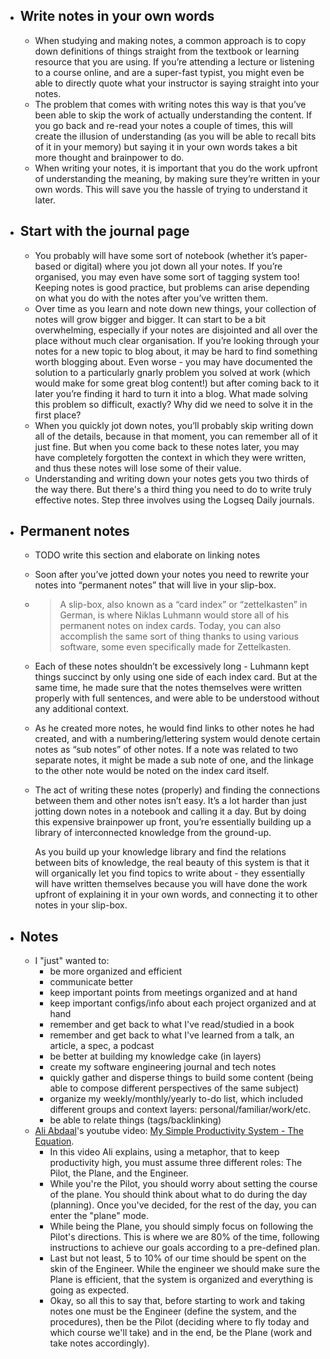 - ## Write notes in your own words
	- When studying and making notes, a common approach is to copy down definitions of things straight from the textbook or learning resource that you are using. If you’re attending a lecture or listening to a course online, and are a super-fast typist, you might even be able to directly quote what your instructor is saying straight into your notes.
	- The problem that comes with writing notes this way is that you’ve been able to skip the work of actually understanding the content. If you go back and re-read your notes a couple of times, this will create the illusion of understanding (as you will be able to recall bits of it in your memory) but saying it in your own words takes a bit more thought and brainpower to do.
	- When writing your notes, it is important that you do the work upfront of understanding the meaning, by making sure they’re written in your own words. This will save you the hassle of trying to understand it later.
- ## Start with the journal page
	- You probably will have some sort of notebook (whether it’s paper-based or digital) where you jot down all your notes. If you’re organised, you may even have some sort of tagging system too! Keeping notes is good practice, but problems can arise depending on what you do with the notes after you’ve written them.
	- Over time as you learn and note down new things, your collection of notes will grow bigger and bigger. It can start to be a bit overwhelming, especially if your notes are disjointed and all over the place without much clear organisation. If you’re looking through your notes for a new topic to blog about, it may be hard to find something worth blogging about.
	  Even worse - you may have documented the solution to a particularly gnarly problem you solved at work (which would make for some great blog content!) but after coming back to it later you’re finding it hard to turn it into a blog. What made solving this problem so difficult, exactly? Why did we need to solve it in the first place?
	- When you quickly jot down notes, you’ll probably skip writing down all of the details, because in that moment, you can remember all of it just fine. But when you come back to these notes later, you may have completely forgotten the context in which they were written, and thus these notes will lose some of their value.
	- Understanding and writing down your notes gets you two thirds of the way there. But there's a third thing you need to do to write truly effective notes. Step three involves using the Logseq Daily journals.
- ## Permanent notes
	- TODO write this section and elaborate on linking notes
	- Soon after you’ve jotted down your notes you need to rewrite your notes into “permanent notes” that will live in your slip-box.
	- > A slip-box, also known as a “card index” or “zettelkasten” in German, is where Niklas Luhmann would store all of his permanent notes on index cards. Today, you can also accomplish the same sort of thing thanks to using various software, some even specifically made for Zettelkasten.
	- Each of these notes shouldn’t be excessively long - Luhmann kept things succinct by only using one side of each index card. But at the same time, he made sure that the notes themselves were written properly with full sentences, and were able to be understood without any additional context.
	- As he created more notes, he would find links to other notes he had created, and with a numbering/lettering system would denote certain notes as “sub notes” of other notes. If a note was related to two separate notes, it might be made a sub note of one, and the linkage to the other note would be noted on the index card itself.
	- The act of writing these notes (properly) and finding the connections between them and other notes isn’t easy. It’s a lot harder than just jotting down notes in a notebook and calling it a day. But by doing this expensive brainpower up front, you’re essentially building up a library of interconnected knowledge from the ground-up.
	  
	  As you build up your knowledge library and find the relations between bits of knowledge, the real beauty of this system is that it will organically let you find topics to write about - they essentially will have written themselves because you will have done the work upfront of explaining it in your own words, and connecting it to other notes in your slip-box.
- ## Notes
	- I "just" wanted to:
		- be more organized and efficient
		- communicate better
		- keep important points from meetings organized and at hand
		- keep important configs/info about each project organized and at hand
		- remember and get back to what I've read/studied in a book
		- remember and get back to what I've learned from a talk, an article, a spec, a podcast
		- be better at building my knowledge cake (in layers)
		- create my software engineering journal and tech notes
		- quickly gather and disperse things to build some content (being able to compose different perspectives of the same subject)
		- organize my weekly/monthly/yearly to-do list, which included different groups and context layers: personal/familiar/work/etc.
		- be able to relate things (tags/backlinking)
	- [Ali Abdaal](https://aliabdaal.com/)'s youtube video: [My Simple Productivity System - The Equation](https://www.youtube.com/watch?v=UAUDcoqK5I4).
		- In this video Ali explains, using a metaphor, that to keep productivity high, you must assume three different roles: The Pilot, the Plane, and the Engineer.
		- While you're the Pilot, you should worry about setting the course of the plane. You should think about what to do during the day (planning). Once you've decided, for the rest of the day, you can enter the "plane" mode.
		- While being the Plane, you should simply focus on following the Pilot's directions. This is where we are 80% of the time, following instructions to achieve our goals according to a pre-defined plan.
		- Last but not least, 5 to 10% of our time should be spent on the skin of the Engineer. While the engineer we should make sure the Plane is efficient, that the system is organized and everything is going as expected.
		- Okay, so all this to say that, before starting to work and taking notes one must be the Engineer (define the system, and the procedures), then be the Pilot (deciding where to fly today and which course we'll take) and in the end, be the Plane (work and take notes accordingly).